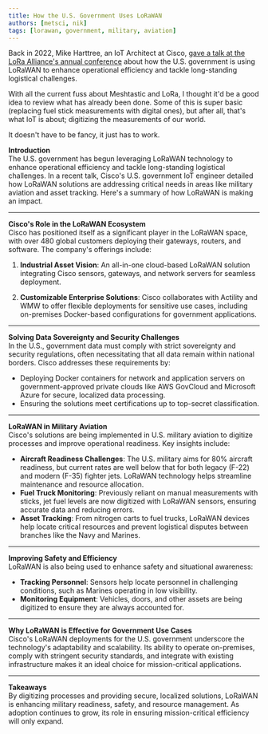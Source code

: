 ```yaml
---
title: How the U.S. Government Uses LoRaWAN
authors: [metsci, nik]
tags: [lorawan, government, military, aviation]
---
```


Back in 2022, Mike Harttree, an IoT Architect at Cisco, [gave a talk at the LoRa Alliance's annual conference](https://youtu.be/Gglwe9sKpCA?si=9IS_YBpHCynIk2dT) about how the U.S. government is using LoRaWAN to enhance operational efficiency and tackle long-standing logistical challenges.  

With all the current fuss about Meshtastic and LoRa, I thought it'd be a good idea to review what has already been done.  Some of this is super basic (replacing fuel stick measurements with digital ones), but after all, that's what IoT is about; digitizing the measurements of our world.  

It doesn't have to be fancy, it just has to work.
<!-- truncate -->

**Introduction**  
The U.S. government has begun leveraging LoRaWAN technology to enhance operational efficiency and tackle long-standing logistical challenges. In a recent talk, Cisco's U.S. government IoT engineer detailed how LoRaWAN solutions are addressing critical needs in areas like military aviation and asset tracking. Here's a summary of how LoRaWAN is making an impact.  

---

**Cisco's Role in the LoRaWAN Ecosystem**  
Cisco has positioned itself as a significant player in the LoRaWAN space, with over 480 global customers deploying their gateways, routers, and software. The company's offerings include:  

1. **Industrial Asset Vision**: An all-in-one cloud-based LoRaWAN solution integrating Cisco sensors, gateways, and network servers for seamless deployment.  

2. **Customizable Enterprise Solutions**: Cisco collaborates with Actility and WMW to offer flexible deployments for sensitive use cases, including on-premises Docker-based configurations for government applications.  

---

**Solving Data Sovereignty and Security Challenges**  
In the U.S., government data must comply with strict sovereignty and security regulations, often necessitating that all data remain within national borders. Cisco addresses these requirements by:  

- Deploying Docker containers for network and application servers on government-approved private clouds like AWS GovCloud and Microsoft Azure for secure, localized data processing.  
- Ensuring the solutions meet certifications up to top-secret classification.  

---

**LoRaWAN in Military Aviation**  
Cisco's solutions are being implemented in U.S. military aviation to digitize processes and improve operational readiness. Key insights include:  

- **Aircraft Readiness Challenges**: The U.S. military aims for 80% aircraft readiness, but current rates are well below that for both legacy (F-22) and modern (F-35) fighter jets. LoRaWAN technology helps streamline maintenance and resource allocation.  
- **Fuel Truck Monitoring**: Previously reliant on manual measurements with sticks, jet fuel levels are now digitized with LoRaWAN sensors, ensuring accurate data and reducing errors.  
- **Asset Tracking**: From nitrogen carts to fuel trucks, LoRaWAN devices help locate critical resources and prevent logistical disputes between branches like the Navy and Marines.  

---

**Improving Safety and Efficiency**  
LoRaWAN is also being used to enhance safety and situational awareness:  

- **Tracking Personnel**: Sensors help locate personnel in challenging conditions, such as Marines operating in low visibility.  
- **Monitoring Equipment**: Vehicles, doors, and other assets are being digitized to ensure they are always accounted for.  

---

**Why LoRaWAN is Effective for Government Use Cases**  
Cisco's LoRaWAN deployments for the U.S. government underscore the technology's adaptability and scalability. Its ability to operate on-premises, comply with stringent security standards, and integrate with existing infrastructure makes it an ideal choice for mission-critical applications.  

---

**Takeaways**  
By digitizing processes and providing secure, localized solutions, LoRaWAN is enhancing military readiness, safety, and resource management. As adoption continues to grow, its role in ensuring mission-critical efficiency will only expand.  

 
